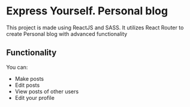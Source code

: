 # Express Yourself. Personal blog
This project is made using ReactJS and SASS. It utilizes React Router to create Personal blog with advanced functionality

## Functionality
You can:
 - Make posts
 - Edit posts
 - View posts of other users
 - Edit your profile
